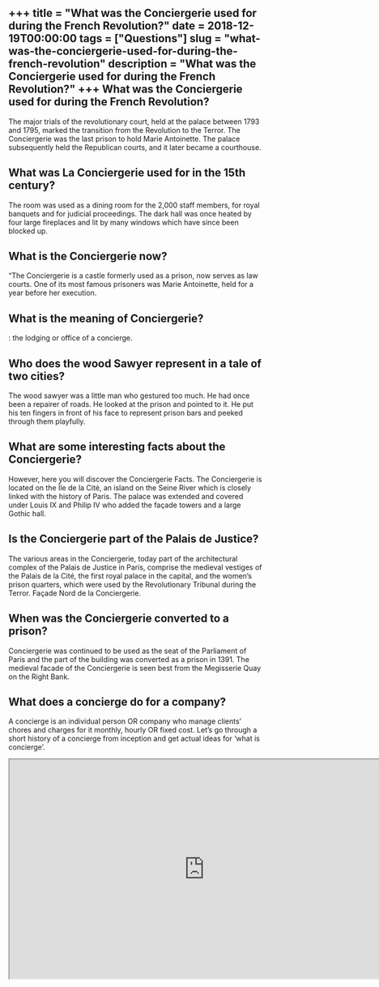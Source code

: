 +++
title = "What was the Conciergerie used for during the French Revolution?"
date = 2018-12-19T00:00:00
tags = ["Questions"]
slug = "what-was-the-conciergerie-used-for-during-the-french-revolution"
description = "What was the Conciergerie used for during the French Revolution?"
+++
What was the Conciergerie used for during the French Revolution?
----------------------------------------------------------------

The major trials of the revolutionary court, held at the palace between 1793 and 1795, marked the transition from the Revolution to the Terror. The Conciergerie was the last prison to hold Marie Antoinette. The palace subsequently held the Republican courts, and it later became a courthouse.

What was La Conciergerie used for in the 15th century?
------------------------------------------------------

The room was used as a dining room for the 2,000 staff members, for royal banquets and for judicial proceedings. The dark hall was once heated by four large fireplaces and lit by many windows which have since been blocked up.

What is the Conciergerie now?
-----------------------------

“The Conciergerie is a castle formerly used as a prison, now serves as law courts. One of its most famous prisoners was Marie Antoinette, held for a year before her execution.

What is the meaning of Conciergerie?
------------------------------------

: the lodging or office of a concierge.

Who does the wood Sawyer represent in a tale of two cities?
-----------------------------------------------------------

The wood sawyer was a little man who gestured too much. He had once been a repairer of roads. He looked at the prison and pointed to it. He put his ten fingers in front of his face to represent prison bars and peeked through them playfully.

What are some interesting facts about the Conciergerie?
-------------------------------------------------------

However, here you will discover the Conciergerie Facts. The Conciergerie is located on the Île de la Cité, an island on the Seine River which is closely linked with the history of Paris. The palace was extended and covered under Louis IX and Philip IV who added the façade towers and a large Gothic hall.

Is the Conciergerie part of the Palais de Justice?
--------------------------------------------------

The various areas in the Conciergerie, today part of the architectural complex of the Palais de Justice in Paris, comprise the medieval vestiges of the Palais de la Cité, the first royal palace in the capital, and the women’s prison quarters, which were used by the Revolutionary Tribunal during the Terror. Façade Nord de la Conciergerie.

When was the Conciergerie converted to a prison?
------------------------------------------------

Conciergerie was continued to be used as the seat of the Parliament of Paris and the part of the building was converted as a prison in 1391. The medieval facade of the Conciergerie is seen best from the Megisserie Quay on the Right Bank.

What does a concierge do for a company?
---------------------------------------

A concierge is an individual person OR company who manage clients’ chores and charges for it monthly, hourly OR fixed cost. Let’s go through a short history of a concierge from inception and get actual ideas for ‘what is concierge’.

<iframe allow="accelerometer; autoplay; clipboard-write; encrypted-media; gyroscope; picture-in-picture" allowfullscreen="" class="__youtube_prefs__  epyt-is-override  no-lazyload" data-no-lazy="1" data-origheight="433" data-origwidth="770" data-skipgform_ajax_framebjll="" height="433" id="_ytid_19416" loading="lazy" src="https://www.youtube.com/embed/s-aLiHN_mK8?enablejsapi=1&autoplay=0&cc_load_policy=0&cc_lang_pref=&iv_load_policy=1&loop=0&modestbranding=0&rel=1&fs=1&playsinline=0&autohide=2&theme=dark&color=red&controls=1&" title="YouTube player" width="770"></iframe>